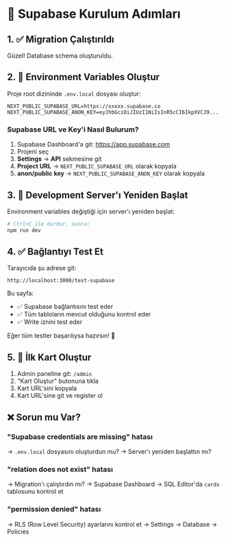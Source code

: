 # 🚀 Supabase Kurulum Adımları

## 1. ✅ Migration Çalıştırıldı
Güzel! Database schema oluşturuldu.

## 2. 📝 Environment Variables Oluştur

Proje root dizininde `.env.local` dosyası oluştur:

```env
NEXT_PUBLIC_SUPABASE_URL=https://xxxxx.supabase.co
NEXT_PUBLIC_SUPABASE_ANON_KEY=eyJhbGciOiJIUzI1NiIsInR5cCI6IkpXVCJ9...
```

### Supabase URL ve Key'i Nasıl Bulurum?

1. Supabase Dashboard'a git: https://app.supabase.com
2. Projeni seç
3. **Settings** → **API** sekmesine git
4. **Project URL** → `NEXT_PUBLIC_SUPABASE_URL` olarak kopyala
5. **anon/public key** → `NEXT_PUBLIC_SUPABASE_ANON_KEY` olarak kopyala

## 3. 🔄 Development Server'ı Yeniden Başlat

Environment variables değiştiği için server'ı yeniden başlat:

```bash
# Ctrl+C ile durdur, sonra:
npm run dev
```

## 4. ✅ Bağlantıyı Test Et

Tarayıcıda şu adrese git:
```
http://localhost:3000/test-supabase
```

Bu sayfa:
- ✅ Supabase bağlantısını test eder
- ✅ Tüm tabloların mevcut olduğunu kontrol eder
- ✅ Write iznini test eder

Eğer tüm testler başarılıysa hazırsın! 🎉

## 5. 🎯 İlk Kart Oluştur

1. Admin paneline git: `/admin`
2. "Kart Oluştur" butonuna tıkla
3. Kart URL'sini kopyala
4. Kart URL'sine git ve register ol

## ❌ Sorun mu Var?

### "Supabase credentials are missing" hatası
→ `.env.local` dosyasını oluşturdun mu?
→ Server'ı yeniden başlattın mı?

### "relation does not exist" hatası
→ Migration'ı çalıştırdın mı?
→ Supabase Dashboard → SQL Editor'da `cards` tablosunu kontrol et

### "permission denied" hatası
→ RLS (Row Level Security) ayarlarını kontrol et
→ Settings → Database → Policies

